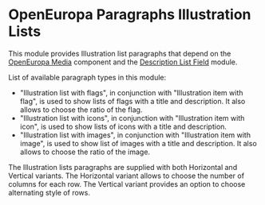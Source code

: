 OpenEuropa Paragraphs Illustration Lists
============================

This module provides Illustration list paragraphs that depend on the [OpenEuropa Media](https://github.com/openeuropa/oe_media)
component and the [Description List Field](https://www.drupal.org/project/description_list_field) module.

List of available paragraph types in this module:

- "Illustration list with flags", in conjunction with "Illustration item with flag", is used to show lists of flags with
a title and description. It also allows to choose the ratio of the flag.
- "Illustration list with icons", in conjunction with "Illustration item with icon", is used to show lists of icons with
a title and description.
- "Illustration list with images", in conjunction with "Illustration item with image", is used to show list of images with
  a title and description. It also allows to choose the ratio of the image.

The Illustration lists paragraphs are supplied with both Horizontal and Vertical variants. The Horizontal variant allows to
choose the number of columns for each row. The Vertical variant provides an option to choose alternating style of rows.
